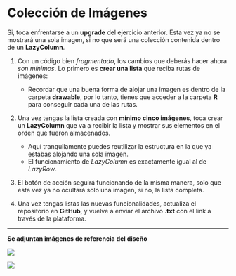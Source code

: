 # Colección de Imágenes

Si, toca enfrentarse a un __upgrade__ del ejercicio anterior. Esta vez ya no se mostrará una sola imagen, si no que será una colección contenida dentro de un __LazyColumn__.

1. Con un código bien _fragmentado_, los cambios que deberás hacer ahora _son mínimos_. Lo primero es __crear una lista__ que reciba rutas de imágenes:
    - Recordar que una buena forma de alojar una imagen es dentro de la carpeta __drawable__, por lo tanto, tienes que acceder a la carpeta __R__ para conseguir cada una de las rutas.

2. Una vez tengas la lista creada con __mínimo cinco imágenes__, toca crear un __LazyColumn__ que va a recibir la lista y mostrar sus elementos en el orden que fueron almacenados.
    - Aquí tranquilamente puedes reutilizar la estructura en la que ya estabas alojando una sola imagen.
    - El funcionamiento de _LazyColumn_ es exactamente igual al de _LazyRow_.

3. El botón de acción seguirá funcionando de la misma manera, solo que esta vez ya no ocultará solo una imagen, si no, la lista completa.

4. Una vez tengas listas las nuevas funcionalidades, actualiza el repositorio en __GitHub__, y vuelve a enviar el archivo __.txt__ con el link a través de la plataforma.

----------
__Se adjuntan imágenes de referencia del diseño__

![](https://i.imgur.com/QhIAXC8.png)

![](https://i.imgur.com/ZiwqK5b.png)